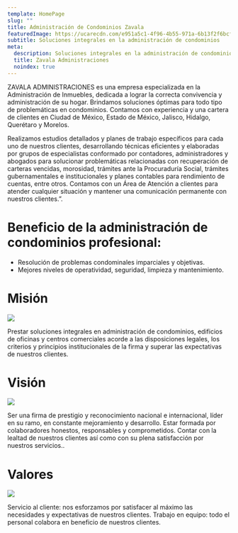 ```yaml
---
template: HomePage
slug: ""
title: Administración de Condominios Zavala
featuredImage: https://ucarecdn.com/e951a5c1-4f96-4b55-971a-6b13f2f6bcfa/
subtitle: Soluciones integrales en la administración de condominios
meta:
  description: Soluciones integrales en la administración de condominios
  title: Zavala Administraciones
  noindex: true
---
```

ZAVALA ADMINISTRACIONES es una empresa especializada en la Administración de Inmuebles, dedicada a lograr la correcta convivencia y administración de su hogar. Brindamos soluciones óptimas para todo tipo de problemáticas en condominios. Contamos con experiencia y una cartera de clientes en Ciudad de México, Estado de México, Jalisco, Hidalgo, Querétaro y Morelos.

Realizamos estudios detallados y planes de trabajo específicos para cada uno de nuestros clientes, desarrollando técnicas eficientes y elaboradas por grupos de especialistas conformado por contadores, administradores y abogados para solucionar problemáticas relacionadas con recuperación de carteras vencidas, morosidad, trámites ante la Procuraduría Social, trámites gubernamentales e institucionales y planes contables para rendimiento de cuentas, entre otros. Contamos con un Área de Atención a clientes para atender cualquier situación y mantener una comunicación permanente con nuestros clientes.”.

# Beneficio de la administración de condominios profesional:

* Resolución de problemas condominales imparciales y objetivas.
* Mejores niveles de operatividad, seguridad, limpieza y mantenimiento.

# Misión

![](https://ucarecdn.com/240e7d7f-492d-4f3c-8975-c509556e5081/)

Prestar soluciones integrales en administración de condominios, edificios de oficinas y centros comerciales acorde a las disposiciones legales, los criterios y principios institucionales de la firma y superar las expectativas de nuestros clientes.

# Visión

![](https://ucarecdn.com/289d5e07-996e-47f2-9c05-d74af886b908/)

Ser una firma de prestigio y reconocimiento nacional e internacional, líder en su ramo, en constante mejoramiento y desarrollo. Estar formada por colaboradores honestos, responsables y comprometidos. Contar con la lealtad de nuestros clientes así como con su plena satisfacción por nuestros servicios..

# Valores

![](https://ucarecdn.com/5c55f224-0b88-4fdd-979b-c8a2dd005a7b/)

Servicio al cliente: nos esforzamos por satisfacer al máximo las necesidades y expectativas de nuestros clientes. Trabajo en equipo: todo el personal colabora en beneficio de nuestros clientes.